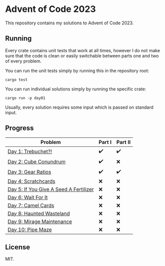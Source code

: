 # Advent of Code 2023

This repository contains my solutions to Advent of Code 2023. 

## Running

Every crate contains unit tests that work at all times, however I do not
make sure that the code is clean or easily switchable between parts one
and two of every problem.

You can run the unit tests simply by running this in the repository root:

```
cargo test
```

You can run individual solutions simply by running the specific crate:

```
cargo run -p day01
```

Usually, every solution requires some input which is passed on standard input.

## Progress

| Problem | Part I | Part II |
| --- | --- | --- |
| [Day 1: Trebuchet?!][day01] | ✔️ | ✔️ |
| [Day 2: Cube Conundrum][day02] | ✔️ | ❌ |
| [Day 3: Gear Ratios][day03] | ✔️ | ✔️  |
| [Day 4: Scratchcards][day04] | ❌ | ❌ |
| [Day 5: If You Give A Seed A Fertilizer][day05] | ❌ | ❌ |
| [Day 6: Wait For It][day06] | ❌ | ❌ |
| [Day 7: Camel Cards][day07] | ❌ | ❌ |
| [Day 8: Haunted Wasteland][day08] | ❌ | ❌ |
| [Day 9: Mirage Maintenance][day09] | ❌ | ❌ |
| [Day 10: Pipe Maze][day10] | ❌ | ❌ |

[day01]: /solutions/day01
[day02]: /solutions/day02
[day03]: /solutions/day03
[day04]: /solutions/day04
[day05]: /solutions/day05
[day06]: /solutions/day06
[day07]: /solutions/day07
[day08]: /solutions/day08
[day09]: /solutions/day09
[day10]: /solutions/day10

## License

MIT.


